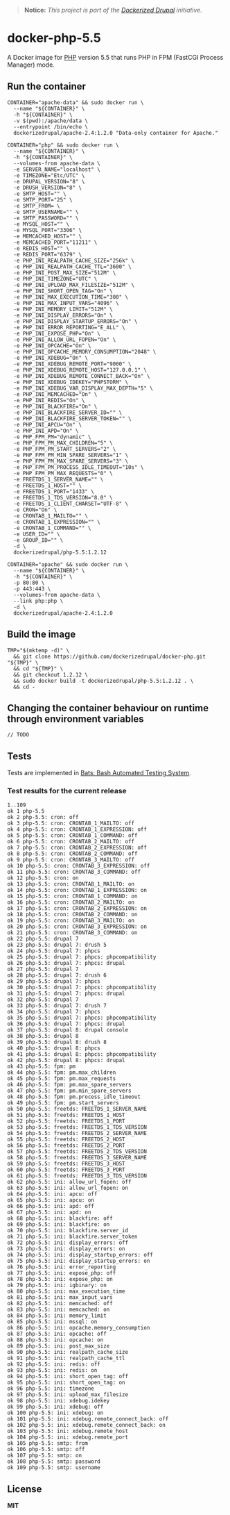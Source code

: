 > **Notice:** *This project is part of the [Dockerized Drupal](https://dockerizedrupal.com/) initiative.*

# docker-php-5.5

A Docker image for [PHP](http://php.net/) version 5.5 that runs PHP in FPM (FastCGI Process Manager) mode.

## Run the container

    CONTAINER="apache-data" && sudo docker run \
      --name "${CONTAINER}" \
      -h "${CONTAINER}" \
      -v $(pwd):/apache/data \
      --entrypoint /bin/echo \
      dockerizedrupal/apache-2.4:1.2.0 "Data-only container for Apache."
      
    CONTAINER="php" && sudo docker run \
      --name "${CONTAINER}" \
      -h "${CONTAINER}" \
      --volumes-from apache-data \
      -e SERVER_NAME="localhost" \
      -e TIMEZONE="Etc/UTC" \
      -e DRUPAL_VERSION="8" \
      -e DRUSH_VERSION="8" \
      -e SMTP_HOST="" \
      -e SMTP_PORT="25" \
      -e SMTP_FROM= \
      -e SMTP_USERNAME="" \
      -e SMTP_PASSWORD="" \
      -e MYSQL_HOST="" \
      -e MYSQL_PORT="3306" \
      -e MEMCACHED_HOST="" \
      -e MEMCACHED_PORT="11211" \
      -e REDIS_HOST="" \
      -e REDIS_PORT="6379" \
      -e PHP_INI_REALPATH_CACHE_SIZE="256k" \
      -e PHP_INI_REALPATH_CACHE_TTL="3600" \
      -e PHP_INI_POST_MAX_SIZE="512M" \
      -e PHP_INI_TIMEZONE="UTC" \
      -e PHP_INI_UPLOAD_MAX_FILESIZE="512M" \
      -e PHP_INI_SHORT_OPEN_TAG="On" \
      -e PHP_INI_MAX_EXECUTION_TIME="300" \
      -e PHP_INI_MAX_INPUT_VARS="4096" \
      -e PHP_INI_MEMORY_LIMIT="512M" \
      -e PHP_INI_DISPLAY_ERRORS="On" \
      -e PHP_INI_DISPLAY_STARTUP_ERRORS="On" \
      -e PHP_INI_ERROR_REPORTING="E_ALL" \
      -e PHP_INI_EXPOSE_PHP="On" \
      -e PHP_INI_ALLOW_URL_FOPEN="On" \
      -e PHP_INI_OPCACHE="On" \
      -e PHP_INI_OPCACHE_MEMORY_CONSUMPTION="2048" \
      -e PHP_INI_XDEBUG="On" \
      -e PHP_INI_XDEBUG_REMOTE_PORT="9000" \
      -e PHP_INI_XDEBUG_REMOTE_HOST="127.0.0.1" \
      -e PHP_INI_XDEBUG_REMOTE_CONNECT_BACK="On" \
      -e PHP_INI_XDEBUG_IDEKEY="PHPSTORM" \
      -e PHP_INI_XDEBUG_VAR_DISPLAY_MAX_DEPTH="5" \
      -e PHP_INI_MEMCACHED="On" \
      -e PHP_INI_REDIS="On" \
      -e PHP_INI_BLACKFIRE="On" \
      -e PHP_INI_BLACKFIRE_SERVER_ID="" \
      -e PHP_INI_BLACKFIRE_SERVER_TOKEN="" \
      -e PHP_INI_APCU="On" \
      -e PHP_INI_APD="On" \
      -e PHP_FPM_PM="dynamic" \
      -e PHP_FPM_PM_MAX_CHILDREN="5" \
      -e PHP_FPM_PM_START_SERVERS="2" \
      -e PHP_FPM_PM_MIN_SPARE_SERVERS="1" \
      -e PHP_FPM_PM_MAX_SPARE_SERVERS="3" \
      -e PHP_FPM_PM_PROCESS_IDLE_TIMEOUT="10s" \
      -e PHP_FPM_PM_MAX_REQUESTS="0" \
      -e FREETDS_1_SERVER_NAME="" \
      -e FREETDS_1_HOST="" \
      -e FREETDS_1_PORT="1433" \
      -e FREETDS_1_TDS_VERSION="8.0" \
      -e FREETDS_1_CLIENT_CHARSET="UTF-8" \
      -e CRON="On" \
      -e CRONTAB_1_MAILTO="" \
      -e CRONTAB_1_EXPRESSION="" \
      -e CRONTAB_1_COMMAND="" \
      -e USER_ID="" \
      -e GROUP_ID="" \
      -d \
      dockerizedrupal/php-5.5:1.2.12

    CONTAINER="apache" && sudo docker run \
      --name "${CONTAINER}" \
      -h "${CONTAINER}" \
      -p 80:80 \
      -p 443:443 \
      --volumes-from apache-data \
      --link php:php \
      -d \
      dockerizedrupal/apache-2.4:1.2.0
      
## Build the image

    TMP="$(mktemp -d)" \
      && git clone https://github.com/dockerizedrupal/docker-php.git "${TMP}" \
      && cd "${TMP}" \
      && git checkout 1.2.12 \
      && sudo docker build -t dockerizedrupal/php-5.5:1.2.12 . \
      && cd -

## Changing the container behaviour on runtime through environment variables

    // TODO

## Tests

Tests are implemented in [Bats: Bash Automated Testing System](https://github.com/sstephenson/bats).

### Test results for the current release

    1..109
    ok 1 php-5.5
    ok 2 php-5.5: cron: off
    ok 3 php-5.5: cron: CRONTAB_1_MAILTO: off
    ok 4 php-5.5: cron: CRONTAB_1_EXPRESSION: off
    ok 5 php-5.5: cron: CRONTAB_1_COMMAND: off
    ok 6 php-5.5: cron: CRONTAB_2_MAILTO: off
    ok 7 php-5.5: cron: CRONTAB_2_EXPRESSION: off
    ok 8 php-5.5: cron: CRONTAB_2_COMMAND: off
    ok 9 php-5.5: cron: CRONTAB_3_MAILTO: off
    ok 10 php-5.5: cron: CRONTAB_3_EXPRESSION: off
    ok 11 php-5.5: cron: CRONTAB_3_COMMAND: off
    ok 12 php-5.5: cron: on
    ok 13 php-5.5: cron: CRONTAB_1_MAILTO: on
    ok 14 php-5.5: cron: CRONTAB_1_EXPRESSION: on
    ok 15 php-5.5: cron: CRONTAB_1_COMMAND: on
    ok 16 php-5.5: cron: CRONTAB_2_MAILTO: on
    ok 17 php-5.5: cron: CRONTAB_2_EXPRESSION: on
    ok 18 php-5.5: cron: CRONTAB_2_COMMAND: on
    ok 19 php-5.5: cron: CRONTAB_3_MAILTO: on
    ok 20 php-5.5: cron: CRONTAB_3_EXPRESSION: on
    ok 21 php-5.5: cron: CRONTAB_3_COMMAND: on
    ok 22 php-5.5: drupal 7
    ok 23 php-5.5: drupal 7: drush 5
    ok 24 php-5.5: drupal 7: phpcs
    ok 25 php-5.5: drupal 7: phpcs: phpcompatibility
    ok 26 php-5.5: drupal 7: phpcs: drupal
    ok 27 php-5.5: drupal 7
    ok 28 php-5.5: drupal 7: drush 6
    ok 29 php-5.5: drupal 7: phpcs
    ok 30 php-5.5: drupal 7: phpcs: phpcompatibility
    ok 31 php-5.5: drupal 7: phpcs: drupal
    ok 32 php-5.5: drupal 7
    ok 33 php-5.5: drupal 7: drush 7
    ok 34 php-5.5: drupal 7: phpcs
    ok 35 php-5.5: drupal 7: phpcs: phpcompatibility
    ok 36 php-5.5: drupal 7: phpcs: drupal
    ok 37 php-5.5: drupal 8: drupal console
    ok 38 php-5.5: drupal 8
    ok 39 php-5.5: drupal 8: drush 8
    ok 40 php-5.5: drupal 8: phpcs
    ok 41 php-5.5: drupal 8: phpcs: phpcompatibility
    ok 42 php-5.5: drupal 8: phpcs: drupal
    ok 43 php-5.5: fpm: pm
    ok 44 php-5.5: fpm: pm.max_children
    ok 45 php-5.5: fpm: pm.max_requests
    ok 46 php-5.5: fpm: pm.max_spare_servers
    ok 47 php-5.5: fpm: pm.min_spare_servers
    ok 48 php-5.5: fpm: pm.process_idle_timeout
    ok 49 php-5.5: fpm: pm.start_servers
    ok 50 php-5.5: freetds: FREETDS_1_SERVER_NAME
    ok 51 php-5.5: freetds: FREETDS_1_HOST
    ok 52 php-5.5: freetds: FREETDS_1_PORT
    ok 53 php-5.5: freetds: FREETDS_1_TDS_VERSION
    ok 54 php-5.5: freetds: FREETDS_2_SERVER_NAME
    ok 55 php-5.5: freetds: FREETDS_2_HOST
    ok 56 php-5.5: freetds: FREETDS_2_PORT
    ok 57 php-5.5: freetds: FREETDS_2_TDS_VERSION
    ok 58 php-5.5: freetds: FREETDS_3_SERVER_NAME
    ok 59 php-5.5: freetds: FREETDS_3_HOST
    ok 60 php-5.5: freetds: FREETDS_3_PORT
    ok 61 php-5.5: freetds: FREETDS_3_TDS_VERSION
    ok 62 php-5.5: ini: allow_url_fopen: off
    ok 63 php-5.5: ini: allow_url_fopen: on
    ok 64 php-5.5: ini: apcu: off
    ok 65 php-5.5: ini: apcu: on
    ok 66 php-5.5: ini: apd: off
    ok 67 php-5.5: ini: apd: on
    ok 68 php-5.5: ini: blackfire: off
    ok 69 php-5.5: ini: blackfire: on
    ok 70 php-5.5: ini: blackfire.server_id
    ok 71 php-5.5: ini: blackfire.server_token
    ok 72 php-5.5: ini: display_errors: off
    ok 73 php-5.5: ini: display_errors: on
    ok 74 php-5.5: ini: display_startup_errors: off
    ok 75 php-5.5: ini: display_startup_errors: on
    ok 76 php-5.5: ini: error_reporting
    ok 77 php-5.5: ini: expose_php: off
    ok 78 php-5.5: ini: expose_php: on
    ok 79 php-5.5: ini: igbinary: on
    ok 80 php-5.5: ini: max_execution_time
    ok 81 php-5.5: ini: max_input_vars
    ok 82 php-5.5: ini: memcached: off
    ok 83 php-5.5: ini: memcached: on
    ok 84 php-5.5: ini: memory_limit
    ok 85 php-5.5: ini: mssql: on
    ok 86 php-5.5: ini: opcache.memory_consumption
    ok 87 php-5.5: ini: opcache: off
    ok 88 php-5.5: ini: opcache: on
    ok 89 php-5.5: ini: post_max_size
    ok 90 php-5.5: ini: realpath_cache_size
    ok 91 php-5.5: ini: realpath_cache_ttl
    ok 92 php-5.5: ini: redis: off
    ok 93 php-5.5: ini: redis: on
    ok 94 php-5.5: ini: short_open_tag: off
    ok 95 php-5.5: ini: short_open_tag: on
    ok 96 php-5.5: ini: timezone
    ok 97 php-5.5: ini: upload_max_filesize
    ok 98 php-5.5: ini: xdebug.idekey
    ok 99 php-5.5: ini: xdebug: off
    ok 100 php-5.5: ini: xdebug: on
    ok 101 php-5.5: ini: xdebug.remote_connect_back: off
    ok 102 php-5.5: ini: xdebug.remote_connect_back: on
    ok 103 php-5.5: ini: xdebug.remote_host
    ok 104 php-5.5: ini: xdebug.remote_port
    ok 105 php-5.5: smtp: from
    ok 106 php-5.5: smtp: off
    ok 107 php-5.5: smtp: on
    ok 108 php-5.5: smtp: password
    ok 109 php-5.5: smtp: username

## License

**MIT**
